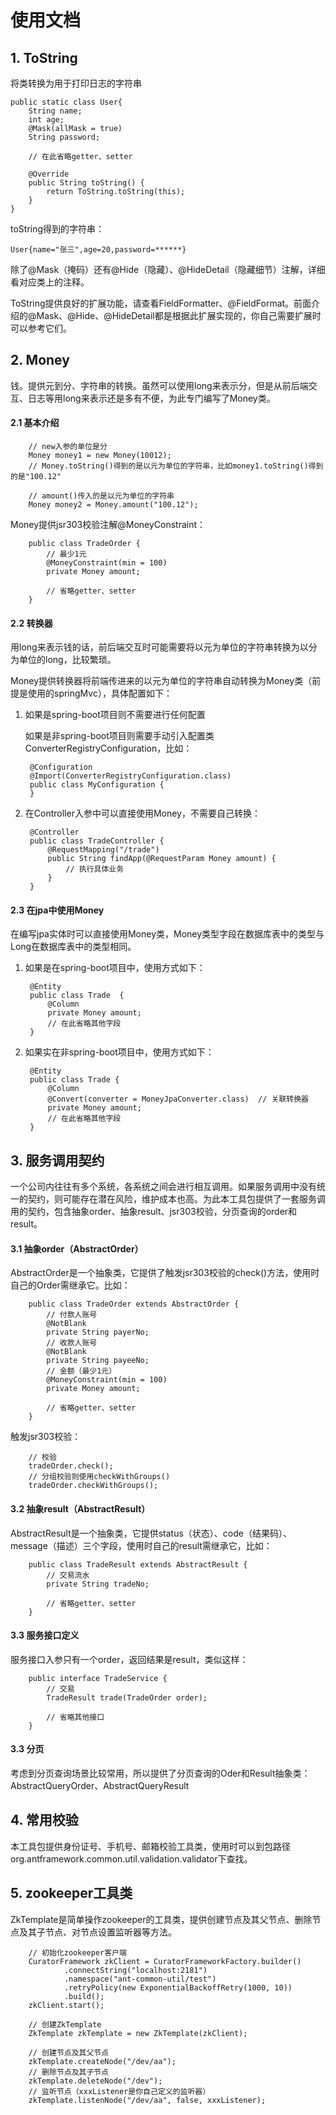 # 使用文档

## 1. ToString
将类转换为用于打印日志的字符串

    public static class User{
        String name;
        int age;
        @Mask(allMask = true)
        String password;

        // 在此省略getter、setter

        @Override
        public String toString() {
            return ToString.toString(this);
        }
    }
    
toString得到的字符串：

    User{name="张三",age=20,password=******}
    
除了@Mask（掩码）还有@Hide（隐藏）、@HideDetail（隐藏细节）注解，详细看对应类上的注释。

ToString提供良好的扩展功能，请查看FieldFormatter、@FieldFormat。前面介绍的@Mask、@Hide、@HideDetail都是根据此扩展实现的，你自己需要扩展时可以参考它们。

## 2. Money
钱。提供元到分、字符串的转换。虽然可以使用long来表示分，但是从前后端交互、日志等用long来表示还是多有不便，为此专门编写了Money类。

#### 2.1 基本介绍

        // new入参的单位是分
        Money money1 = new Money(10012);
        // Money.toString()得到的是以元为单位的字符串，比如money1.toString()得到的是"100.12"
        
        // amount()传入的是以元为单位的字符串
        Money money2 = Money.amount("100.12");

Money提供jsr303校验注解@MoneyConstraint：

        public class TradeOrder {
            // 最少1元
            @MoneyConstraint(min = 100)
            private Money amount;
            
            // 省略getter、setter
        }

#### 2.2 转换器
用long来表示钱的话，前后端交互时可能需要将以元为单位的字符串转换为以分为单位的long，比较繁琐。

Money提供转换器将前端传进来的以元为单位的字符串自动转换为Money类（前提是使用的springMvc），具体配置如下：
1. 如果是spring-boot项目则不需要进行任何配置

    如果是非spring-boot项目则需要手动引入配置类ConverterRegistryConfiguration，比如：

        @Configuration
        @Import(ConverterRegistryConfiguration.class)
        public class MyConfiguration {
        }

2. 在Controller入参中可以直接使用Money，不需要自己转换：


        @Controller
        public class TradeController {
            @RequestMapping("/trade")
            public String findApp(@RequestParam Money amount) {
                // 执行具体业务
            }
        }

#### 2.3 在jpa中使用Money
在编写jpa实体时可以直接使用Money类，Money类型字段在数据库表中的类型与Long在数据库表中的类型相同。
1. 如果是在spring-boot项目中，使用方式如下：


        @Entity
        public class Trade  {
            @Column
            private Money amount;
            // 在此省略其他字段
        }

2. 如果实在非spring-boot项目中，使用方式如下：


        @Entity
        public class Trade {
            @Column
            @Convert(converter = MoneyJpaConverter.class)  // 关联转换器
            private Money amount;
            // 在此省略其他字段
        }

## 3. 服务调用契约
一个公司内往往有多个系统，各系统之间会进行相互调用。如果服务调用中没有统一的契约，则可能存在潜在风险，维护成本也高。为此本工具包提供了一套服务调用的契约，包含抽象order、抽象result、jsr303校验，分页查询的order和result。

#### 3.1 抽象order（AbstractOrder）
AbstractOrder是一个抽象类，它提供了触发jsr303校验的check()方法，使用时自己的Order需继承它。比如：

        public class TradeOrder extends AbstractOrder {
            // 付款人账号
            @NotBlank
            private String payerNo;
            // 收款人账号
            @NotBlank
            private String payeeNo;
            // 金额（最少1元）
            @MoneyConstraint(min = 100)
            private Money amount;
        
            // 省略getter、setter
        }

触发jsr303校验：

        // 校验
        tradeOrder.check();
        // 分组校验则使用checkWithGroups()
        tradeOrder.checkWithGroups();

#### 3.2 抽象result（AbstractResult）
AbstractResult是一个抽象类，它提供status（状态）、code（结果码）、message（描述）三个字段，使用时自己的result需继承它，比如：

        public class TradeResult extends AbstractResult {
            // 交易流水
            private String tradeNo;
            
            // 省略getter、setter
        }

#### 3.3 服务接口定义
服务接口入参只有一个order，返回结果是result，类似这样：

        public interface TradeService {
            // 交易
            TradeResult trade(TradeOrder order);
            
            // 省略其他接口
        }

#### 3.3 分页
考虑到分页查询场景比较常用，所以提供了分页查询的Oder和Result抽象类：AbstractQueryOrder、AbstractQueryResult

## 4. 常用校验
本工具包提供身份证号、手机号、邮箱校验工具类，使用时可以到包路径org.antframework.common.util.validation.validator下查找。

## 5. zookeeper工具类
ZkTemplate是简单操作zookeeper的工具类，提供创建节点及其父节点、删除节点及其子节点、对节点设置监听器等方法。

        // 初始化zookeeper客户端
        CuratorFramework zkClient = CuratorFrameworkFactory.builder()
                .connectString("localhost:2181")
                .namespace("ant-common-util/test")
                .retryPolicy(new ExponentialBackoffRetry(1000, 10))
                .build();
        zkClient.start();
        
        // 创建ZkTemplate
        ZkTemplate zkTemplate = new ZkTemplate(zkClient);
        
        // 创建节点及其父节点
        zkTemplate.createNode("/dev/aa");
        // 删除节点及其子节点
        zkTemplate.deleteNode("/dev");
        // 监听节点（xxxListener是你自己定义的监听器）
        zkTemplate.listenNode("/dev/aa", false, xxxListener);

